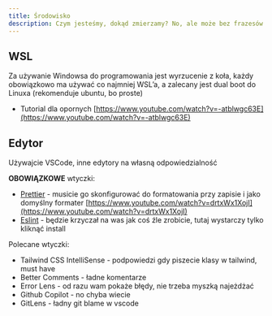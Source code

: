 ```yaml
---
title: Środowisko
description: Czym jesteśmy, dokąd zmierzamy? No, ale może bez frazesów.
---
```


## WSL

Za używanie Windowsa do programowania jest wyrzucenie z koła, każdy obowiązkowo ma używać co najmniej WSL’a, a zalecany jest dual boot do Linuxa (rekomenduje ubuntu, bo proste)

- Tutorial dla opornych
  [https://www.youtube.com/watch?v=-atblwgc63E](https://www.youtube.com/watch?v=-atblwgc63E)

## Edytor

Używajcie VSCode, inne edytory na własną odpowiedzialność

**OBOWIĄZKOWE** wtyczki:

- [Prettier](https://marketplace.visualstudio.com/items?itemName=esbenp.prettier-vscode) - musicie go skonfigurować do formatowania przy zapisie i jako domyślny formater
  [https://www.youtube.com/watch?v=drtxWx1XojI](https://www.youtube.com/watch?v=drtxWx1XojI)
- [Eslint](https://marketplace.visualstudio.com/items?itemName=dbaeumer.vscode-eslint) - będzie krzyczał na was jak coś źle zrobicie, tutaj wystarczy tylko kliknąć install

Polecane wtyczki:

- Tailwind CSS IntelliSense - podpowiedzi gdy piszecie klasy w tailwind, must have
- Better Comments - ładne komentarze
- Error Lens - od razu wam pokaże błędy, nie trzeba myszką najeżdżać
- Github Copilot - no chyba wiecie
- GitLens - ładny git blame w vscode